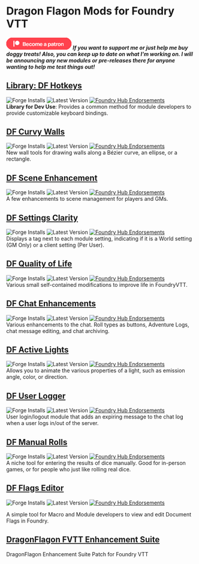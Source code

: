 # Dragon Flagon Mods for Foundry VTT

##### [![become a patron](.assets/patreon-image.png)](https://www.patreon.com/bePatron?u=46113583) If you want to support me or just help me buy doggy treats! Also, you can keep up to date on what I'm working on. I will be announcing any new modules or pre-releases there for anyone wanting to help me test things out!

## [Library: DF Hotkeys](https://github.com/flamewave000/dragonflagon-fvtt/blob/master/lib-df-hotkeys/README.md)
![Forge Installs](https://img.shields.io/badge/dynamic/json?color=red&label=Forge%20Installs&query=package.installs&suffix=%25&url=https%3A%2F%2Fforge-vtt.com%2Fapi%2Fbazaar%2Fpackage%2Flib-df-hotkeys) ![Latest Version](https://img.shields.io/badge/dynamic/json?label=Latest%20Release&prefix=v&query=package.versions%5B0%5D&url=https%3A%2F%2Fforge-vtt.com%2Fapi%2Fbazaar%2Fpackage%2Flib-df-hotkeys) [![Foundry Hub Endorsements](https://img.shields.io/endpoint?logoColor=white&url=https%3A%2F%2Fwww.foundryvtt-hub.com%2Fwp-json%2Fhubapi%2Fv1%2Fpackage%2Flib-df-hotkeys%2Fshield%2Fendorsements)](https://www.foundryvtt-hub.com/package/lib-df-hotkeys/)  
**Library for Dev Use**: Provides a common method for module developers to provide customizable keyboard bindings.

## [DF Curvy Walls](https://github.com/flamewave000/dragonflagon-fvtt/blob/master/df-curvy-walls/README.md)
![Forge Installs](https://img.shields.io/badge/dynamic/json?color=red&label=Forge%20Installs&query=package.installs&suffix=%25&url=https%3A%2F%2Fforge-vtt.com%2Fapi%2Fbazaar%2Fpackage%2Fdf-curvy-walls) ![Latest Version](https://img.shields.io/badge/dynamic/json?label=Latest%20Release&prefix=v&query=package.versions%5B0%5D&url=https%3A%2F%2Fforge-vtt.com%2Fapi%2Fbazaar%2Fpackage%2Fdf-curvy-walls) [![Foundry Hub Endorsements](https://img.shields.io/endpoint?logoColor=white&url=https%3A%2F%2Fwww.foundryvtt-hub.com%2Fwp-json%2Fhubapi%2Fv1%2Fpackage%2Fdf-curvy-walls%2Fshield%2Fendorsements)](https://www.foundryvtt-hub.com/package/df-curvy-walls/)  
New wall tools for drawing walls along a Bézier curve, an ellipse, or a rectangle.

## [DF Scene Enhancement](https://github.com/flamewave000/dragonflagon-fvtt/blob/master/df-scene-enhance/README.md)
![Forge Installs](https://img.shields.io/badge/dynamic/json?color=red&label=Forge%20Installs&query=package.installs&suffix=%25&url=https%3A%2F%2Fforge-vtt.com%2Fapi%2Fbazaar%2Fpackage%2Fdf-scene-enhance) ![Latest Version](https://img.shields.io/badge/dynamic/json?label=Latest%20Release&prefix=v&query=package.versions%5B0%5D&url=https%3A%2F%2Fforge-vtt.com%2Fapi%2Fbazaar%2Fpackage%2Fdf-scene-enhance) [![Foundry Hub Endorsements](https://img.shields.io/endpoint?logoColor=white&url=https%3A%2F%2Fwww.foundryvtt-hub.com%2Fwp-json%2Fhubapi%2Fv1%2Fpackage%2Fdf-scene-enhance%2Fshield%2Fendorsements)](https://www.foundryvtt-hub.com/package/df-scene-enhance/)  
A few enhancements to scene management for players and GMs.

## [DF Settings Clarity](https://github.com/flamewave000/dragonflagon-fvtt/blob/master/df-settings-clarity/README.md)
![Forge Installs](https://img.shields.io/badge/dynamic/json?color=red&label=Forge%20Installs&query=package.installs&suffix=%25&url=https%3A%2F%2Fforge-vtt.com%2Fapi%2Fbazaar%2Fpackage%2Fdf-settings-clarity) ![Latest Version](https://img.shields.io/badge/dynamic/json?label=Latest%20Release&prefix=v&query=package.versions%5B0%5D&url=https%3A%2F%2Fforge-vtt.com%2Fapi%2Fbazaar%2Fpackage%2Fdf-settings-clarity) [![Foundry Hub Endorsements](https://img.shields.io/endpoint?logoColor=white&url=https%3A%2F%2Fwww.foundryvtt-hub.com%2Fwp-json%2Fhubapi%2Fv1%2Fpackage%2Flib-df-hotkeys%2Fshield%2Fendorsements)](https://www.foundryvtt-hub.com/package/df-settings-clarity/)  
Displays a tag next to each module setting, indicating if it is a World setting (GM Only) or a client setting (Per User).

## [DF Quality of Life](https://github.com/flamewave000/dragonflagon-fvtt/blob/master/df-qol/README.md)

![Forge Installs](https://img.shields.io/badge/dynamic/json?color=red&label=Forge%20Installs&query=package.installs&suffix=%25&url=https%3A%2F%2Fforge-vtt.com%2Fapi%2Fbazaar%2Fpackage%2Fdf-qol) ![Latest Version](https://img.shields.io/badge/dynamic/json?label=Latest%20Release&prefix=v&query=package.versions%5B0%5D&url=https%3A%2F%2Fforge-vtt.com%2Fapi%2Fbazaar%2Fpackage%2Fdf-qol) [![Foundry Hub Endorsements](https://img.shields.io/endpoint?logoColor=white&url=https%3A%2F%2Fwww.foundryvtt-hub.com%2Fwp-json%2Fhubapi%2Fv1%2Fpackage%2Fdf-qol%2Fshield%2Fendorsements)](https://www.foundryvtt-hub.com/package/df-qol/)  
Various small self-contained modifications to improve life in FoundryVTT.

## [DF Chat Enhancements](https://github.com/flamewave000/dragonflagon-fvtt/blob/master/df-chat-enhance/README.md)
![Forge Installs](https://img.shields.io/badge/dynamic/json?color=red&label=Forge%20Installs&query=package.installs&suffix=%25&url=https%3A%2F%2Fforge-vtt.com%2Fapi%2Fbazaar%2Fpackage%2Fdf-chat-enhance) ![Latest Version](https://img.shields.io/badge/dynamic/json?label=Latest%20Release&prefix=v&query=package.versions%5B0%5D&url=https%3A%2F%2Fforge-vtt.com%2Fapi%2Fbazaar%2Fpackage%2Fdf-chat-enhance) [![Foundry Hub Endorsements](https://img.shields.io/endpoint?logoColor=white&url=https%3A%2F%2Fwww.foundryvtt-hub.com%2Fwp-json%2Fhubapi%2Fv1%2Fpackage%2Fdf-chat-enhance%2Fshield%2Fendorsements)](https://www.foundryvtt-hub.com/package/df-chat-enhance/)  
Various enhancements to the chat. Roll types as buttons, Adventure Logs, chat message editing, and chat archiving.

## [DF Active Lights](https://github.com/flamewave000/dragonflagon-fvtt/blob/master/df-active-lights/README.md)

![Forge Installs](https://img.shields.io/badge/dynamic/json?color=red&label=Forge%20Installs&query=package.installs&suffix=%25&url=https%3A%2F%2Fforge-vtt.com%2Fapi%2Fbazaar%2Fpackage%2Fdf-active-lights) ![Latest Version](https://img.shields.io/badge/dynamic/json?label=Latest%20Release&prefix=v&query=package.versions%5B0%5D&url=https%3A%2F%2Fforge-vtt.com%2Fapi%2Fbazaar%2Fpackage%2Fdf-active-lights) [![Foundry Hub Endorsements](https://img.shields.io/endpoint?logoColor=white&url=https%3A%2F%2Fwww.foundryvtt-hub.com%2Fwp-json%2Fhubapi%2Fv1%2Fpackage%2Fdf-active-lights%2Fshield%2Fendorsements)](https://www.foundryvtt-hub.com/package/df-active-lights/)  
Allows you to animate the various properties of a light, such as emission angle, color, or direction.

## [DF User Logger](https://github.com/flamewave000/dragonflagon-fvtt/blob/master/df-logger/README.md)
![Forge Installs](https://img.shields.io/badge/dynamic/json?color=red&label=Forge%20Installs&query=package.installs&suffix=%25&url=https%3A%2F%2Fforge-vtt.com%2Fapi%2Fbazaar%2Fpackage%2Fdf-logger) ![Latest Version](https://img.shields.io/badge/dynamic/json?label=Latest%20Release&prefix=v&query=package.versions%5B0%5D&url=https%3A%2F%2Fforge-vtt.com%2Fapi%2Fbazaar%2Fpackage%2Fdf-logger) [![Foundry Hub Endorsements](https://img.shields.io/endpoint?logoColor=white&url=https%3A%2F%2Fwww.foundryvtt-hub.com%2Fwp-json%2Fhubapi%2Fv1%2Fpackage%2Fdf-logger%2Fshield%2Fendorsements)](https://www.foundryvtt-hub.com/package/df-logger/)  
User login/logout module that adds an expiring message to the chat log when a user logs in/out of the server.

## [DF Manual Rolls](https://github.com/flamewave000/dragonflagon-fvtt/blob/master/df-manual-rolls/README.md)

![Forge Installs](https://img.shields.io/badge/dynamic/json?color=red&label=Forge%20Installs&query=package.installs&suffix=%25&url=https%3A%2F%2Fforge-vtt.com%2Fapi%2Fbazaar%2Fpackage%2Fdf-manual-rolls) ![Latest Version](https://img.shields.io/badge/dynamic/json?label=Latest%20Release&prefix=v&query=package.versions%5B0%5D&url=https%3A%2F%2Fforge-vtt.com%2Fapi%2Fbazaar%2Fpackage%2Fdf-manual-rolls) [![Foundry Hub Endorsements](https://img.shields.io/endpoint?logoColor=white&url=https%3A%2F%2Fwww.foundryvtt-hub.com%2Fwp-json%2Fhubapi%2Fv1%2Fpackage%2Fdf-manual-rolls%2Fshield%2Fendorsements)](https://www.foundryvtt-hub.com/package/df-manual-rolls/)  
A niche tool for entering the results of dice manually. Good for in-person games, or for people who just like rolling real dice.

## [DF Flags Editor](https://github.com/flamewave000/dragonflagon-fvtt/blob/master/df-flag-edit/README.md)
![Forge Installs](https://img.shields.io/badge/dynamic/json?color=red&label=Forge%20Installs&query=package.installs&suffix=%25&url=https%3A%2F%2Fforge-vtt.com%2Fapi%2Fbazaar%2Fpackage%2Fdf-flag-edit) ![Latest Version](https://img.shields.io/badge/dynamic/json?label=Latest%20Release&prefix=v&query=package.versions%5B0%5D&url=https%3A%2F%2Fforge-vtt.com%2Fapi%2Fbazaar%2Fpackage%2Fdf-flag-edit) [![Foundry Hub Endorsements](https://img.shields.io/endpoint?logoColor=white&url=https%3A%2F%2Fwww.foundryvtt-hub.com%2Fwp-json%2Fhubapi%2Fv1%2Fpackage%2Fdf-flag-edit%2Fshield%2Fendorsements)](https://www.foundryvtt-hub.com/package/df-flag-edit/)  

A simple tool for Macro and Module developers to view and edit Document Flags in Foundry.

## [DragonFlagon FVTT Enhancement Suite](https://github.com/flamewave000/df-fvtt-enhancement-suite)
DragonFlagon Enhancement Suite Patch for Foundry VTT
